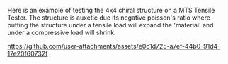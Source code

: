 Here is an example of testing the 4x4 chiral structure on a MTS Tensile Tester.
The structure is auxetic due its negative poisson's ratio where putting the structure under a tensile load will expand the 'material' and under a compressive load will shrink.


https://github.com/user-attachments/assets/e0c1d725-a7ef-44b0-91d4-17e20f60732f

